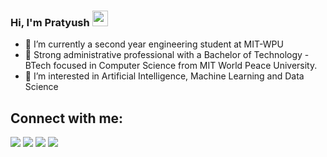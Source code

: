 ### Hi, I'm Pratyush <img src="https://media.giphy.com/media/hvRJCLFzcasrR4ia7z/giphy.gif" width="25px">
- 🔭 I’m currently a second year engineering student at MIT-WPU
- 🌱  Strong administrative professional with a Bachelor of Technology - BTech focused in Computer Science from MIT World Peace University.
- 👯 I’m interested in Artificial Intelligence, Machine Learning and Data Science

<!-- ❔❔❔❔ means username in below README.md -->
<!-- Also feel free to update second URL to any URL -->
## Connect with me:
[<img src="https://img.shields.io/badge/twitter-%231DA1F2.svg?&style=for-the-badge&logo=twitter&logoColor=white">](https://twitter.com/pratyush___jha?s=08)
[<img src="https://img.shields.io/badge/linkedin-%230077B5.svg?&style=for-the-badge&logo=linkedin&logoColor=white">](https://www.linkedin.com/in/pratyush-jha-58ab291a5/)
[<img src="https://img.shields.io/badge/instagram-%23E4405F.svg?&style=for-the-badge&logo=instagram&logoColor=white">](https://www.instagram.com/pratyush._._._.jha/?hl=en)
[<img src="https://img.shields.io/badge/facebook-%231877F2.svg?&style=for-the-badge&logo=facebook&logoColor=white">](https://www.facebook.com/pratyush.jha.1044/)
